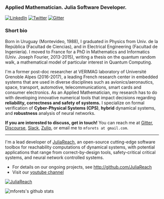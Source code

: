 ### Applied Mathematician. Julia Software Developer.

<p> <a href="https://www.linkedin.com/in/marcelo-forets-irurtia-7b8238149/
" target="_blank"><img alt="LinkedIn" src="https://img.shields.io/badge/linkedin-%230077B5.svg?&style=for-the-badge&logo=linkedin&logoColor=white" /></a> <a href="https://twitter.com/juliareach" target="_blank"><img alt="Twitter" src="https://img.shields.io/badge/twitter-%231DA1F2.svg?&style=for-the-badge&logo=twitter&logoColor=white" /></a>
  <a href="https://gitter.im/JuliaReach/Lobby" target="_blank"><img alt="Gitter" src="https://img.shields.io/gitter/room/JuliaReach/Lobby?style=for-the-badge&logo=gitter&logoColor=white" /></a>
</p>

### Short bio

Born in Uruguay (Montevideo, 1988), I graduated in Physics from Univ. de la República (Facultad de Ciencias), and in Electrical Engineering (Facultad de Ingeniería). I moved to France for a PhD in Mathematics and Informatics (Univ. Joseph Fourier, 2013-2015), writing a thesis on the quantum random walk, a mathematical model of particular interest in Quantum Computing.

I'm a former post-doc researcher at VERIMAG laboratory of Université Grenoble Alpes (2016-2017), a leading French research center in embedded systems that are used in diverse disciplines such as avionics/aeronautics, space, transport, automotive, telecommunications, smart cards and consumer electronics. As an Applied Mathematician, my research has to do with developing innovative numerical tools that impact decisions regarding **reliability, correctness and safety of systems.** I specialize on formal verification of **Cyber-Physical Systems (CPS)**, **hybrid** dynamical systems, and **robustness** analysis of neural networks. 

**If you are interested to discuss, get in touch!** You can reach me at [Gitter](https://gitter.im/JuliaReach/Lobby), [Discourse](http://discourse.julialang.org/), [Slack](https://julialang.org/slack/), [Zulip](https://julialang.zulipchat.com), or email me to `mforets at gmail.com`.

---

I'm a lead developer of [JuliaReach](https://github.com/JuliaReach/), an open-source cutting-edge software toolbox for reachability computations of dynamical systems, with potential applications that range from correct-by-design tools, safety-critical critical systems, and  neural network controlled systems.

- For details on our ongoing projects, see http://github.com/JuliaReach
- Visit our [youtube channel](https://www.youtube.com/channel/UC3TeyA4O5IX0lCpdfrvmKag)

<a href="http://github.com/JuliaReach" target="_blank"><img alt="JuliaReach" src="https://github.com/JuliaReach/JuliaReach-website/blob/master/images/logo/JuliaReach_ISOLOGO_horizontal.jpg?raw=true" /></a>

![mforets's github stats](https://github-readme-stats.vercel.app/api?username=mforets&show_icons=true&theme=vue-dark)

<!--
<a href="https://github.com/anuraghazra/github-readme-stats">
  <img align="center" src="https://github-readme-stats.vercel.app/api/top-langs/?username=mforets&hide=shell&exclude_repo=escritoire&theme=darcula&langs_count=8" />
</a>
-->



<!--
**mforets/mforets** is a ✨ _special_ ✨ repository because its `README.md` (this file) appears on your GitHub profile.

Here are some ideas to get you started:

- 🔭 I’m currently working on ...
- 🌱 I’m currently learning ...
- 👯 I’m looking to collaborate on ...
- 🤔 I’m looking for help with ...
- 💬 Ask me about ...
- 📫 How to reach me: ...
- 😄 Pronouns: ...
- ⚡ Fun fact: ...
-->
